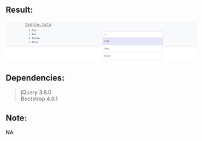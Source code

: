 Result:
-------
![Alt text](Capture.jpg "a title")

Dependencies:
-------------
> jQuery 3.6.0</br>Bootstrap 4.6.1

Note:
-----
NA